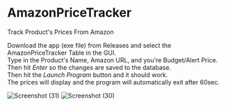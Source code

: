 # AmazonPriceTracker
<p>Track Product's Prices From Amazon</p>

<p>
  Download the app (exe file) from Releases and select the AmazonPriceTracker Table in the GUI.<br>
  Type in the Product's Name, Amazon URL, and you're Budget/Alert Price. Then hit <i>Enter</i> so the changes are saved to the database.<br>
  Then hit the <i>Launch Program</i> button and it should work.<br>
  The prices will display and the program will automatically exit after 60sec.
  </p>



![Screenshot (31)](https://user-images.githubusercontent.com/115889137/207751508-3bb2be89-dae1-449e-9121-528ca14b360d.png)
![Screenshot (30)](https://user-images.githubusercontent.com/115889137/207751510-d6a56ad4-6bf6-449c-a6ed-1f733c8b1f42.png)

